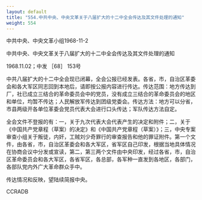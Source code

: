 ```yaml
---
layout: default
title: "554.中共中央、中央文革关于八届扩大的十二中全会传达及其文件处理的通知"
weight: 554
---
```


中共中央、中央文革小组1968-11-2

中共中央、中央文革关于八届扩大的十二中全会传达及其文件处理的通知

1968.11.02；中发 ［68］ 153号

中共八届扩大的十二中全会现已闭幕，全会公报已经发表。各省，市，自治区革委会和各大军区同志回到本地后，请即按公报内容进行传达。传达范围：地方传达到厂，社已成立三结合的革命委员会中的党员，没有成立三结合的革命委员会的地区和单位，均暂不传达；人民解放军传达到团级党委会。传达方法：地方可以分省，市县两级开各单位革委会党员代表大会进行口头传达；军队传达方法自定。

全会文件不登报的有：一，关于九次代表大会代表产生的决定和附件；二，关于《中国共产党章程（草案）的决定》和《中国共产党章程（草案）》；三，中央专案审查小组关于叛徒，内奸，工贼刘少奇罪行的审查报告和他的罪证附件。第一个文件，由各省，市，自治区革委会和各大军区，省军区自己印发，根据当地具体情况在协商会议中分发或宣读，第二，第三两个文件由中央印发，经过各省，市，自治区革命委员会和各大军区，各省军区，各总部，各军种一直发到各地区，各部门，各部队党内外广大革命群众手中。

传达情况和反映，望陆续简报中央。

CCRADB

